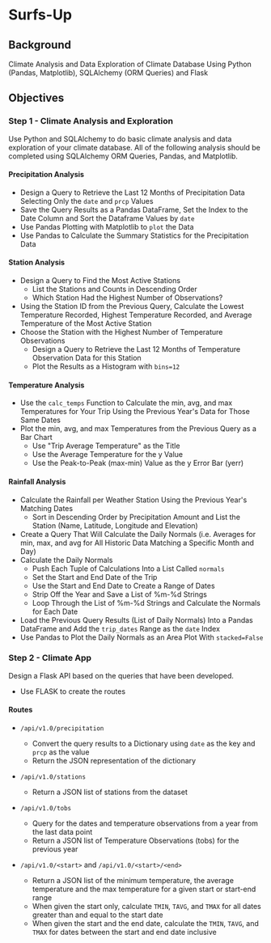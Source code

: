 # Surfs-Up


## Background

Climate Analysis and Data Exploration of Climate Database Using Python (Pandas, Matplotlib), SQLAlchemy (ORM Queries) and Flask


## Objectives

### Step 1 - Climate Analysis and Exploration

Use Python and SQLAlchemy to do basic climate analysis and data exploration of your climate database. All of the following analysis should be completed using SQLAlchemy ORM Queries, Pandas, and Matplotlib.

#### Precipitation Analysis

* Design a Query to Retrieve the Last 12 Months of Precipitation Data Selecting Only the `date` and `prcp` Values
* Save the Query Results as a Pandas DataFrame, Set the Index to the Date Column and Sort the Dataframe Values by `date`
* Use Pandas Plotting with Matplotlib to `plot` the Data
* Use Pandas to Calculate the Summary Statistics for the Precipitation Data

#### Station Analysis

* Design a Query to Find the Most Active Stations
    * List the Stations and Counts in Descending Order
    * Which Station Had the Highest Number of Observations?
* Using the Station ID from the Previous Query, Calculate the Lowest Temperature Recorded, Highest Temperature Recorded, and Average Temperature of the Most Active Station
* Choose the Station with the Highest Number of Temperature Observations
    * Design a Query to Retrieve the Last 12 Months of Temperature Observation Data for this Station
    * Plot the Results as a Histogram with `bins=12`

#### Temperature Analysis

* Use the `calc_temps` Function to Calculate the min, avg, and max Temperatures for Your Trip Using the Previous Year's Data for Those Same Dates
* Plot the min, avg, and max Temperatures from the Previous Query as a Bar Chart
    * Use "Trip Average Temperature" as the Title
    * Use the Average Temperature for the y Value
    * Use the Peak-to-Peak (max-min) Value as the y Error Bar (yerr)

#### Rainfall Analysis

* Calculate the Rainfall per Weather Station Using the Previous Year's Matching Dates
    * Sort in Descending Order by Precipitation Amount and List the Station (Name, Latitude, Longitude and Elevation)
* Create a Query That Will Calculate the Daily Normals (i.e. Averages for min, max, and avg for All Historic Data Matching a Specific Month and Day)
* Calculate the Daily Normals
    * Push Each Tuple of Calculations Into a List Called `normals`
    * Set the Start and End Date of the Trip
    * Use the Start and End Date to Create a Range of Dates
    * Strip Off the Year and Save a List of %m-%d Strings
    * Loop Through the List of %m-%d Strings and Calculate the Normals for Each Date
* Load the Previous Query Results (List of Daily Normals) Into a Pandas DataFrame and Add the `trip_dates` Range as the `date` Index
* Use Pandas to Plot the Daily Normals as an Area Plot With `stacked=False`



### Step 2 - Climate App

Design a Flask API based on the queries that have been developed.
* Use FLASK to create the routes

#### Routes
* `/api/v1.0/precipitation`
  * Convert the query results to a Dictionary using `date` as the key and `prcp` as the value
  * Return the JSON representation of the dictionary

* `/api/v1.0/stations`
  * Return a JSON list of stations from the dataset

* `/api/v1.0/tobs`
  * Query for the dates and temperature observations from a year from the last data point
  * Return a JSON list of Temperature Observations (tobs) for the previous year

* `/api/v1.0/<start>` and `/api/v1.0/<start>/<end>`
  * Return a JSON list of the minimum temperature, the average temperature and the max temperature for a given start or start-end range
  * When given the start only, calculate `TMIN`, `TAVG`, and `TMAX` for all dates greater than and equal to the start date
  * When given the start and the end date, calculate the `TMIN`, `TAVG`, and `TMAX` for dates between the start and end date inclusive

